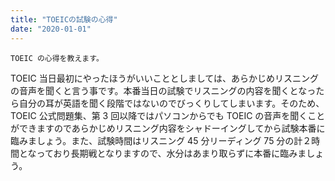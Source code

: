 ```yaml
---
title: "TOEICの試験の心得"
date: "2020-01-01"
---
```


`TOEIC の心得を教えます。`

TOEIC 当日最初にやったほうがいいこととしましては、あらかじめリスニングの音声を聞くと言う事です。本番当日の試験でリスニングの内容を聞くとなったら自分の耳が英語を聞く段階ではないのでびっくりしてしまいます。そのため、TOEIC 公式問題集、第 3 回以降ではパソコンからでも TOEIC の音声を聞くことができますのであらかじめリスニング内容をシャドーイングしてから試験本番に臨みましょう。また、試験時間はリスニング 45 分リーディング 75 分の計２時間となっており長期戦となりますので、水分はあまり取らずに本番に臨みましょう。
